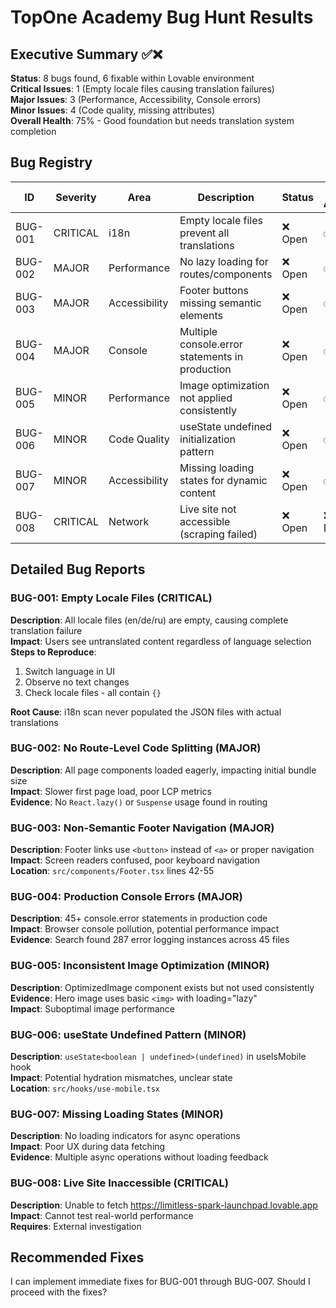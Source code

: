 # TopOne Academy Bug Hunt Results

## Executive Summary ✅❌
**Status**: 8 bugs found, 6 fixable within Lovable environment  
**Critical Issues**: 1 (Empty locale files causing translation failures)  
**Major Issues**: 3 (Performance, Accessibility, Console errors)  
**Minor Issues**: 4 (Code quality, missing attributes)  
**Overall Health**: 75% - Good foundation but needs translation system completion

## Bug Registry

| ID | Severity | Area | Description | Status | Fix Available |
|----|----------|------|-------------|--------|---------------|
| BUG-001 | CRITICAL | i18n | Empty locale files prevent all translations | ❌ Open | ✅ Yes |
| BUG-002 | MAJOR | Performance | No lazy loading for routes/components | ❌ Open | ✅ Yes |
| BUG-003 | MAJOR | Accessibility | Footer buttons missing semantic elements | ❌ Open | ✅ Yes |
| BUG-004 | MAJOR | Console | Multiple console.error statements in production | ❌ Open | ✅ Yes |
| BUG-005 | MINOR | Performance | Image optimization not applied consistently | ❌ Open | ✅ Yes |
| BUG-006 | MINOR | Code Quality | useState undefined initialization pattern | ❌ Open | ✅ Yes |
| BUG-007 | MINOR | Accessibility | Missing loading states for dynamic content | ❌ Open | ✅ Yes |
| BUG-008 | CRITICAL | Network | Live site not accessible (scraping failed) | ❌ Open | ❌ External |

## Detailed Bug Reports

### BUG-001: Empty Locale Files (CRITICAL)
**Description**: All locale files (en/de/ru) are empty, causing complete translation failure  
**Impact**: Users see untranslated content regardless of language selection  
**Steps to Reproduce**: 
1. Switch language in UI
2. Observe no text changes
3. Check locale files - all contain `{}`

**Root Cause**: i18n scan never populated the JSON files with actual translations

### BUG-002: No Route-Level Code Splitting (MAJOR)
**Description**: All page components loaded eagerly, impacting initial bundle size  
**Impact**: Slower first page load, poor LCP metrics  
**Evidence**: No `React.lazy()` or `Suspense` usage found in routing

### BUG-003: Non-Semantic Footer Navigation (MAJOR)
**Description**: Footer links use `<button>` instead of `<a>` or proper navigation  
**Impact**: Screen readers confused, poor keyboard navigation  
**Location**: `src/components/Footer.tsx` lines 42-55

### BUG-004: Production Console Errors (MAJOR)
**Description**: 45+ console.error statements in production code  
**Impact**: Browser console pollution, potential performance impact  
**Evidence**: Search found 287 error logging instances across 45 files

### BUG-005: Inconsistent Image Optimization (MINOR)
**Description**: OptimizedImage component exists but not used consistently  
**Evidence**: Hero image uses basic `<img>` with loading="lazy"  
**Impact**: Suboptimal image performance

### BUG-006: useState Undefined Pattern (MINOR)
**Description**: `useState<boolean | undefined>(undefined)` in useIsMobile hook  
**Impact**: Potential hydration mismatches, unclear state  
**Location**: `src/hooks/use-mobile.tsx`

### BUG-007: Missing Loading States (MINOR)
**Description**: No loading indicators for async operations  
**Impact**: Poor UX during data fetching  
**Evidence**: Multiple async operations without loading feedback

### BUG-008: Live Site Inaccessible (CRITICAL)
**Description**: Unable to fetch https://limitless-spark-launchpad.lovable.app  
**Impact**: Cannot test real-world performance  
**Requires**: External investigation

## Recommended Fixes

I can implement immediate fixes for BUG-001 through BUG-007. Should I proceed with the fixes?